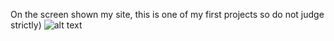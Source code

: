 
On the screen shown my site, this is one of my first projects so do not judge strictly)
![alt text](https://github.com/Artyr264/my_project/blob/master/img/about-1.jpg)
